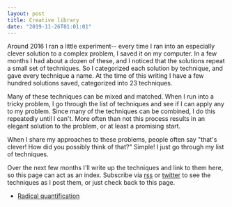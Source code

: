 ```yaml
---
layout: post
title: Creative library
date: "2019-11-26T01:01:01"
---
```


Around 2016 I ran a little experiment-- every time I ran into an
especially clever solution to a complex problem, I saved it on my
computer. In a few months I had about a dozen of these, and I noticed
that the solutions repeat a small set of techniques. So I categorized
each solution by technique, and gave every technique a name. At the
time of this writing I have a few hundred solutions saved, categorized
into 23 techniques.

Many of these techniques can be mixed and matched. When I run into a
tricky problem, I go through the list of techniques and see if I can
apply any to my problem. Since many of the techniques can be combined,
I do this repeatedly until I can't. More often than not this process
results in an elegant solution to the problem, or at least a promising
start.

When I share my approaches to these problems, people often say "that's
clever! How did you possibly think of that?" Simple! I just go through
my list of techniques.

Over the next few months I'll write up the techniques and link to them
here, so this page can act as an index. Subscribe via [rss][] or
[twitter][] to see the techniques as I post them, or just check back
to this page.

[rss]: /feed.xml
[twitter]: https://twitter.com/spakhm

* [Radical quantification](/2019/11/26/radical-quantification.html)
